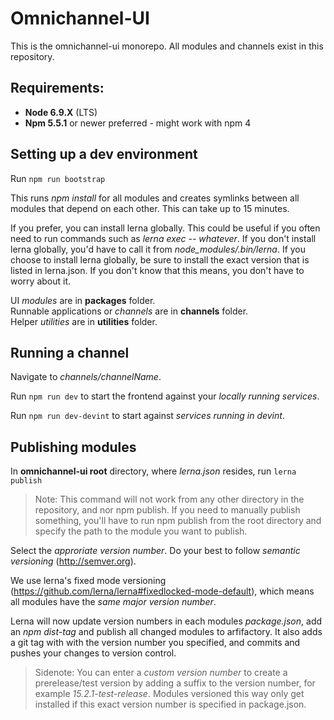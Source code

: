 Omnichannel-UI
 ==============

This is the omnichannel-ui monorepo. All modules and channels exist in this repository.

Requirements:
-----------------------

* __Node 6.9.X__ (LTS)
* __Npm 5.5.1__ or newer preferred - might work with npm 4

## Setting up a dev environment

Run `npm run bootstrap`

This runs *npm install* for all modules and creates symlinks between all modules that depend on each other. This can take up to 15 minutes.

If you prefer, you can install lerna globally. This could be useful if you often need to run commands such as
*lerna exec -- whatever*. If you don't install lerna globally, you'd have to call it from *node_modules/.bin/lerna*.
If you choose to install lerna globally, be sure to install the exact version that is listed in lerna.json.
If you don't know that this means, you don't have to worry about it.

UI *modules* are in __packages__ folder.  
Runnable applications or *channels* are in __channels__ folder.  
Helper *utilities* are in __utilities__ folder.

## Running a channel

Navigate to *channels/channelName*.

Run `npm run dev` to start the frontend against your *locally running services*.


Run `npm run dev-devint` to start against *services running in devint*.


## Publishing modules
In **omnichannel-ui root** directory, where *lerna.json* resides, run
`lerna publish`

>Note: This command will not work from any other directory in the repository, and nor npm publish. If you need to manually publish something, you'll have to run npm publish from the root directory and specify the path to the module you want to publish.

Select the *approriate version number*.
Do your best to follow *semantic versioning* (http://semver.org).

We use lerna's fixed mode versioning (https://github.com/lerna/lerna#fixedlocked-mode-default), which means all modules have the *same major version number*.

Lerna will now update version numbers in each modules *package.json*, add an *npm dist-tag* and publish all changed modules to arfifactory. It also adds a git tag with with the version number you specified, and commits and pushes your changes to version control.

>Sidenote: You can enter a *custom version number* to create a prerelease/test version by adding a suffix to the version number, for example *15.2.1-test-release*. Modules versioned this way only get installed if this exact version number is specified in package.json.
